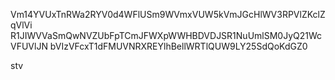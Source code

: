 Vm14YVUxTnRWa2RYV0d4WFlUSm9WVmxVUW5kVmJGcHlWV3RPVlZKclZqVlVi
R1JIWVVaSmQwNVZUbFpTCmJFWXpWWHBDVDJSR1NuUmlSM0JyQ21WcVFUVlJN
bVIzVFcxT1dFMUVNRXREYlhBellWRTlQUW9LY25SdQoKdGZ0

stv